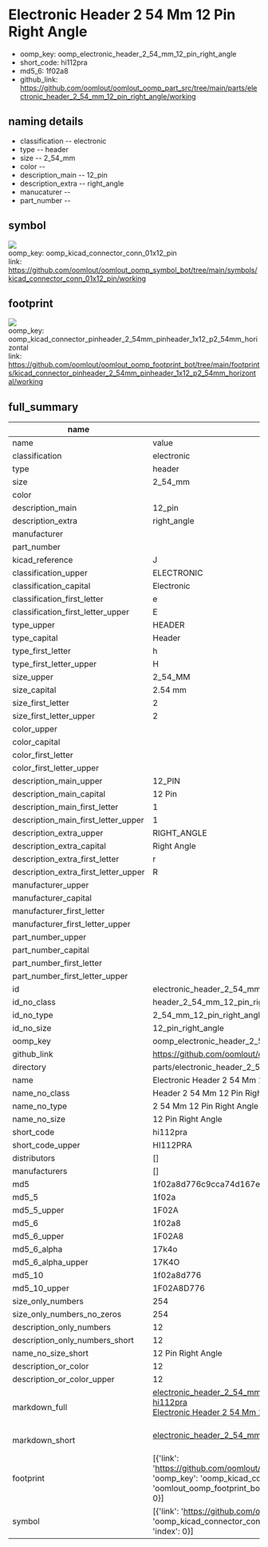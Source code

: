 # Electronic Header 2 54 Mm 12 Pin Right Angle

  
* oomp_key: oomp_electronic_header_2_54_mm_12_pin_right_angle 
* short_code: hi112pra
* md5_6: 1f02a8  
* github_link: https://github.com/oomlout/oomlout_oomp_part_src/tree/main/parts/electronic_header_2_54_mm_12_pin_right_angle/working  
## naming details
* classification -- electronic
* type -- header
* size -- 2_54_mm
* color -- 
* description_main -- 12_pin
* description_extra -- right_angle
* manucaturer -- 
* part_number -- 



## symbol

![](symbol/{index}/working/working_600.png)  
oomp_key: oomp_kicad_connector_conn_01x12_pin  
link: https://github.com/oomlout/oomlout_oomp_symbol_bot/tree/main/symbols/kicad_connector_conn_01x12_pin/working  

## footprint

![](footprint/{index}/working/working_600.png)  
oomp_key: oomp_kicad_connector_pinheader_2_54mm_pinheader_1x12_p2_54mm_horizontal  
link: https://github.com/oomlout/oomlout_oomp_footprint_bot/tree/main/footprints/kicad_connector_pinheader_2_54mm_pinheader_1x12_p2_54mm_horizontal/working  

## full_summary
| name | value | 
| --- | --- | 
| name | value | 
| classification | electronic | 
| type | header | 
| size | 2_54_mm | 
| color |  | 
| description_main | 12_pin | 
| description_extra | right_angle | 
| manufacturer |  | 
| part_number |  | 
| kicad_reference | J | 
| classification_upper | ELECTRONIC | 
| classification_capital | Electronic | 
| classification_first_letter | e | 
| classification_first_letter_upper | E | 
| type_upper | HEADER | 
| type_capital | Header | 
| type_first_letter | h | 
| type_first_letter_upper | H | 
| size_upper | 2_54_MM | 
| size_capital | 2.54 mm | 
| size_first_letter | 2 | 
| size_first_letter_upper | 2 | 
| color_upper |  | 
| color_capital |  | 
| color_first_letter |  | 
| color_first_letter_upper |  | 
| description_main_upper | 12_PIN | 
| description_main_capital | 12 Pin | 
| description_main_first_letter | 1 | 
| description_main_first_letter_upper | 1 | 
| description_extra_upper | RIGHT_ANGLE | 
| description_extra_capital | Right Angle | 
| description_extra_first_letter | r | 
| description_extra_first_letter_upper | R | 
| manufacturer_upper |  | 
| manufacturer_capital |  | 
| manufacturer_first_letter |  | 
| manufacturer_first_letter_upper |  | 
| part_number_upper |  | 
| part_number_capital |  | 
| part_number_first_letter |  | 
| part_number_first_letter_upper |  | 
| id | electronic_header_2_54_mm_12_pin_right_angle | 
| id_no_class | header_2_54_mm_12_pin_right_angle | 
| id_no_type | 2_54_mm_12_pin_right_angle | 
| id_no_size | 12_pin_right_angle | 
| oomp_key | oomp_electronic_header_2_54_mm_12_pin_right_angle | 
| github_link | https://github.com/oomlout/oomlout_oomp_part_src/tree/main/parts/electronic_header_2_54_mm_12_pin_right_angle/working | 
| directory | parts/electronic_header_2_54_mm_12_pin_right_angle | 
| name | Electronic Header 2 54 Mm 12 Pin Right Angle | 
| name_no_class | Header 2 54 Mm 12 Pin Right Angle | 
| name_no_type | 2 54 Mm 12 Pin Right Angle | 
| name_no_size | 12 Pin Right Angle | 
| short_code | hi112pra | 
| short_code_upper | HI112PRA | 
| distributors | [] | 
| manufacturers | [] | 
| md5 | 1f02a8d776c9cca74d167ec49dcc4103 | 
| md5_5 | 1f02a | 
| md5_5_upper | 1F02A | 
| md5_6 | 1f02a8 | 
| md5_6_upper | 1F02A8 | 
| md5_6_alpha | 17k4o | 
| md5_6_alpha_upper | 17K4O | 
| md5_10 | 1f02a8d776 | 
| md5_10_upper | 1F02A8D776 | 
| size_only_numbers | 254 | 
| size_only_numbers_no_zeros | 254 | 
| description_only_numbers | 12 | 
| description_only_numbers_short | 12 | 
| name_no_size_short | 12 Pin Right Angle | 
| description_or_color | 12 | 
| description_or_color_upper | 12 | 
| markdown_full | [electronic_header_2_54_mm_12_pin_right_angle](https://github.com/oomlout/oomlout_oomp_part_src/tree/main/parts/electronic_header_2_54_mm_12_pin_right_angle/working)<br>[hi112pra](https://github.com/oomlout/oomlout_oomp_part_src/tree/main/parts/electronic_header_2_54_mm_12_pin_right_angle/working)<br>[Electronic Header 2 54 Mm 12 Pin Right Angle](https://github.com/oomlout/oomlout_oomp_part_src/tree/main/parts/electronic_header_2_54_mm_12_pin_right_angle/working)<br><br> | 
| markdown_short | [electronic_header_2_54_mm_12_pin_right_angle](https://github.com/oomlout/oomlout_oomp_part_src/tree/main/parts/electronic_header_2_54_mm_12_pin_right_angle/working)<br><br> | 
| footprint | [{'link': 'https://github.com/oomlout/oomlout_oomp_footprint_bot/tree/main/foootprntss/kicad_connector_pinheader_2_54mm_pinheader_1x12_p2_54mm_horizontal', 'oomp_key': 'oomp_kicad_connector_pinheader_2_54mm_pinheader_1x12_p2_54mm_horizontal', 'directory': 'oomlout_oomp_footprint_bot/footprints/kicad_connector_pinheader_2_54mm_pinheader_1x12_p2_54mm_horizontal//working/working.kicad_mod', 'index': 0}] | 
| symbol | [{'link': 'https://github.com/oomlout/oomlout_oomp_symbol_bot/tree/main/symbols/kicad_connector_conn_01x12_pin', 'oomp_key': 'oomp_kicad_connector_conn_01x12_pin', 'directory': 'oomlout_oomp_symbol_bot/symbols/kicad_connector_conn_01x12_pin//working/working.kicad_sym', 'index': 0}] | 

